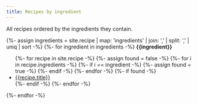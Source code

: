 ```yaml
---
title: Recipes by ingredient
---
```


<p>All recipes ordered by the ingredients they contain.</p>
{%- assign ingredients = site.recipe | map: 'ingredients' | join: ','  | split: ',' | uniq | sort -%}
{%- for ingredient in ingredients -%}
<b>{{ingredient}}</b>
<ul>
    {%- for recipe in site.recipe -%}
    {%- assign found = false -%}
    {%- for i in recipe.ingredients -%}
        {%- if i == ingredient -%}
            {%- assign found = true -%}
        {%- endif -%}
    {%- endfor -%}    
    {%- if found -%}
    <li><a href="/recipes{{recipe.url}}">{{recipe.title}}</a></li>
    {%- endif -%}
    {%- endfor -%}
</ul>    
{%- endfor -%}
